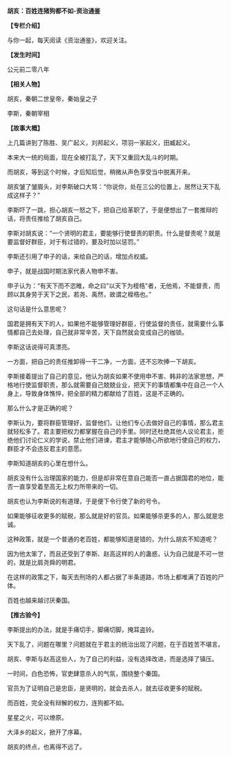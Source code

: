 **胡亥：百姓连猪狗都不如-资治通鉴**

**【专栏介绍】**

与你一起，每天阅读《资治通鉴》，欢迎关注。

**【发生时间】**

公元前二零八年

**【相关人物】**

胡亥，秦朝二世皇帝，秦始皇之子

李斯，秦朝宰相

**【故事大概】**

上几篇讲到了陈胜、吴广起义，刘邦起义，项羽一家起义，田臧起义。

本来大一统的局面，现在全被打乱了，天下又重回大乱斗的时期。

而胡亥，等到这个时候，才后知后觉，稍微从声色享受当中脱离开来。

胡亥皱了皱眉头，对李斯破口大骂：“你说你，处在三公的位置上，居然让天下乱成这样子？”

李斯吓了一跳，担心胡亥一怒之下，把自己给革职了，于是便想出了一套推辩的话，将责任推给了胡亥自己。

李斯对胡亥说：“一个贤明的君主，要能够行使督责的职责。什么是督责呢？就是要监督好群臣，对于有过错的，要及时加以惩罚。”

李斯还引用了申子的话，来给自己的话，增加点权威。

申子，就是战国时期法家代表人物申不害。

申子认为：“有天下而不恣睢，命之曰"以天下为桎梏"者，无他焉，不能督责，而顾以其身劳于天下之民，若尧、禹然，故谓之桎梏也。”

这句话是什么意思呢？

国君是拥有天下的人，如果他不能够管理好群臣，行使监督的责任，就需要什么事情都自己去处理，自己就非常辛苦，天下自然就会变成自己的枷锁。

李斯这话说得可真漂亮。

一方面，把自己的责任推卸得一干二净，一方面，还不忘吹捧一下胡亥。

李斯接着提出了自己的意见，他认为胡亥如果不使用申不害、韩非的法家思想，严格地行使监督职责，那么就需要自己兢兢业业，把天下的事情都集中在自己一个人身上，导致身体憔悴，把全部的精力都献给了百姓，这是不正确的。

那么什么才是正确的呢？

李斯认为，要将群臣管理好，监督他们，让他们专心去做好自己的事情，那么君主就轻松多了。君主要把权力都掌握在自己的手里。同时还杜绝其他人议论君主，拒绝他们讨论仁义的学说，禁止他们进谏，君主才能够随心所欲地行使自己的权力，群臣才不会违反君主的意愿。

李斯知道胡亥的心里在想什么。

胡亥没有什么治理国家的能力，但是却非常在意自己能否一直占据国君的地位，能否一直享受着至高无上权力所带来的一切。

胡亥也认为李斯说的有道理，于是便下令行使了新的号令。

如果能够征收更多的赋税，那么就是好的官员。如果能够杀更多的人，那么就是忠诚。

这种政策，就是一个普通的老百姓，都能够知道是错的，为什么胡亥不知道呢？

因为他太笨了，而且还受到了李斯、赵高这样的人的蛊惑，认为自己就是不可一世的，就是比肩尧舜的明君。

在这样的政策之下，每天去刑场的人都占据了半条道路，市场上都堆满了百姓的尸体。

百姓也越来越讨厌秦国。

**【推古验今】**

李斯提出的办法，就是手痛切手，脚痛切脚，掩耳盗铃。

天下乱了，问题在哪里？问题就在于君主的统治出现了问题，在于百姓苦不堪言。

胡亥、李斯与赵高这些人，为了自己的利益，没有选择改进，而是选择了镇压。

一时间，白色恐怖，官吏肆意杀人的气氛，围绕整个秦国。

官员为了证明自己是忠臣，是贤明的，就会去杀人，就去征收更多的赋税。

而百姓，完全没有辩解的权力，连狗都不如。

星星之火，可以燎原。

大泽乡的起义，掀开了序幕。

胡亥的终点，也离得不远了。